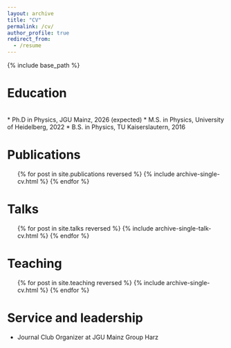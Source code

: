 ```yaml
---
layout: archive
title: "CV"
permalink: /cv/
author_profile: true
redirect_from:
  - /resume
---
```


{% include base_path %}

Education
======
<br>
* Ph.D in Physics, JGU Mainz, 2026 (expected)
* M.S. in Physics, University of Heidelberg, 2022
* B.S. in Physics, TU Kaiserslautern, 2016

Publications
======
<ul>{% for post in site.publications reversed %}
  {% include archive-single-cv.html %}
{% endfor %}</ul>
  
Talks
======
  <ul>{% for post in site.talks reversed %}
    {% include archive-single-talk-cv.html  %}
  {% endfor %}</ul>
  
Teaching
======
  <ul>{% for post in site.teaching reversed %}
    {% include archive-single-cv.html %}
  {% endfor %}</ul>
  
Service and leadership
======
* Journal Club Organizer at JGU Mainz Group Harz
